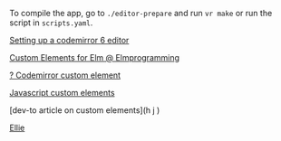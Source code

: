 To compile the app, 
go to `./editor-prepare` and run `vr make` or run the
script in `scripts.yaml`.



[Setting up a codemirror 6 editor](https://www.raresportan.com/how-to-make-a-code-editor-with-codemirror6/)

[Custom Elements for Elm @ Elmprogramming](https://elmprogramming.com/interacting-with-web-components.html)

[? Codemirror custom element](https://pretagteam.com/question/adding-codemirror-to-shadow-dom-of-custom-element)

[Javascript custom elements](https://javascript.info/custom-elements)

[dev-to article on custom elements](h   j )


[Ellie](https://gist.github.com/lukewestby/dec1cca157faea7aac7ffe5da3280324)